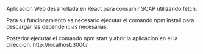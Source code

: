 Aplicacion Web desarrollada en React para consumir SOAP utilizando fetch.

Para su funcionamiento es necesario ejecutar el comando npm install para descargar las dependencias necesarias.

Posterior ejecutar el comando npm start y abrir la aplicacion en el la direccion: http://localhost:3000/